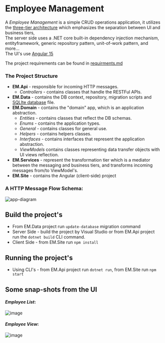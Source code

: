 # Employee Management
A _Employee Management_ is a simple CRUD operations application, 
it utilizes the [three-tier architecture](https://www.ibm.com/topics/three-tier-architecture) which emphasizes the separation between UI and business tiers, \
The server side uses a .NET core built-in dependency injection mechanism, entityframework, generic repository pattern, unit-of-work pattern, and more... \
The UI's use [Angular 15](https://github.com/shlomielbaz/employee-management/blob/main/requirement.md)

The project requirements can be found in [requirments.md](https://github.com/shlomielbaz/employee-management/blob/db073e2158e8816dd8e849e1cdc481ab5e8a35c0/requirement.md)

### The Project Structure
- **EM.Api** - responsible for incoming HTTP messages.
    - _Controllers_ - contains classes that handle the RESTFul APIs.
- **EM.Data** - contains the DB context, repository, migration scripts and [SQLIte database](https://www.sqlite.org/index.html) file.
- **EM.Domain** - contains the "domain" app, which is an application abstraction.
  - _Entities_ - contains classes that reflect the DB schemas. 
  - _Enums_ - contains the application types. 
  - _General_ - contains classes for general use. 
  - _Helpers_ - contains helpers classes.
  - _Interfaces_ - contains interfaces that represent the application abstraction. 
  - _ViewModels_ contains classes representing data transfer objects with UI views reflection.
- **EM.Services** - represent the transformation tier which is a mediator between the messaging and business tiers, and transforms incoming messages from/to ViewModel's.
- **EM.Site** - contains the Angular (client-side) project

### A HTTP Message Flow Schema:
![app-diagram](https://user-images.githubusercontent.com/426076/220337080-ddf6706e-fbb2-4ce1-aede-105d4b973a5e.png)

## Build the project's
- From EM.Data project run `update-database` migration command
- Server Side - build the project by Visual Studio or from EM.Api project run the `dotnet build` CLI command.
- Client Side - from EM.Site run `npm install`

## Running the project's
- Using CLI's - from EM.Api project run `dotnet run`, from EM.Site run `npm start`

## Some snap-shots from the UI
#### **_Employee List_**:
![image](https://user-images.githubusercontent.com/426076/219934629-1f634e46-533e-4343-a3fd-3c169ef202e1.png)

#### **_Employee View_**:
![image](https://user-images.githubusercontent.com/426076/219935252-144e0877-c7e2-44d5-bd1c-01a0b694d6f6.png)
